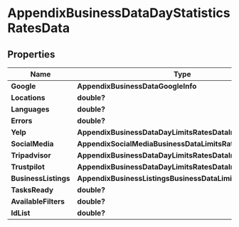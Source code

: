 # AppendixBusinessDataDayStatisticsRatesData


## Properties

| Name | Type | Description | Notes |
|------------ | ------------- | ------------- | -------------|
**Google** | **AppendixBusinessDataGoogleInfo** |  |[optional]|
**Locations** | **double?** |  |[optional]|
**Languages** | **double?** |  |[optional]|
**Errors** | **double?** |  |[optional]|
**Yelp** | **AppendixBusinessDataDayLimitsRatesDataInfo** |  |[optional]|
**SocialMedia** | **AppendixSocialMediaBusinessDataLimitsRatesDataInfo** |  |[optional]|
**Tripadvisor** | **AppendixBusinessDataDayLimitsRatesDataInfo** |  |[optional]|
**Trustpilot** | **AppendixBusinessDataDayLimitsRatesDataInfo** |  |[optional]|
**BusinessListings** | **AppendixBusinessListingsBusinessDataLimitsRatesDataInfo** |  |[optional]|
**TasksReady** | **double?** |  |[optional]|
**AvailableFilters** | **double?** |  |[optional]|
**IdList** | **double?** |  |[optional]|